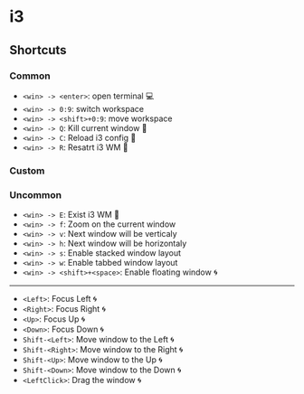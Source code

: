 # i3
## Shortcuts
### Common
* `<win> -> <enter>`: open terminal :computer:
* `<win> -> 0:9`: switch workspace
* `<win> -> <shift>+0:9`: move workspace 
* `<win> -> Q`: Kill current window :wrench:
* `<win> -> C`: Reload i3 config :wrench:
* `<win> -> R`: Resatrt i3 WM :wrench:

### Custom

### Uncommon
* `<win> -> E`: Exist i3 WM :wrench:
* `<win> -> f`: Zoom on the current window 
* `<win> -> v`: Next window will be verticaly 
* `<win> -> h`: Next window will be horizontaly 
* `<win> -> s`: Enable stacked window layout 
* `<win> -> w`: Enable tabbed window layout 
* `<win> -> <shift>+<space>`: Enable floating window :cyclone:
---
* `<Left>`: Focus Left :cyclone:
* `<Right>`: Focus Right :cyclone:
* `<Up>`: Focus Up :cyclone:
* `<Down>`: Focus Down :cyclone: 
* `Shift-<Left>`: Move window to the Left :cyclone:
* `Shift-<Right>`: Move window to the Right :cyclone:
* `Shift-<Up>`: Move window to the Up :cyclone:
* `Shift-<Down>`: Move window to the Down :cyclone: 
* `<LeftClick>`: Drag the window :cyclone:
